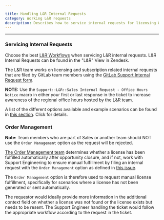 ```yaml
---

title: Handling L&R Internal Requests
category: Working L&R requests
description: Describes how to service internal requests for licensing & renewals.
---
```





---

### Servicing Internal Requests

Choose the best [L&R Workflows](/handbook/support/license-and-renewals/workflows/) when servicing L&R internal requests. L&R Internal Requests can be found in the "L&R" View in Zendesk.

The L&R team works on licensing and subscription related internal requests that are filed by GitLab team members using the [GitLab Support Internal Request form](https://support-super-form-gitlab-com-support-support-op-651f22e90ce6d7.gitlab.io/).

**NOTE:** Use the `Support::L&R::Sales Internal Request - Office Hours Notice` macro in either your first or last response in the ticket to increase awareness of the regional office hours hosted by the L&R team.

A list of the different options available and example scenarios can be found in [this section](/handbook/support/internal-support/#common-internal-request-scenarios). Click for details.

### Order Management

**Note:** Team members who are part of Sales or another team should NOT use the `Order Management` option as the request will be rejected.

[The Order Management team](/handbook/sales/field-operations/sales-operations/order-management/) determines whether a license has been fulfilled automatically after opportunity closure, and if not, work with Support Engineering to ensure manual fulfillment by filing an internal request with the `Order Management` option as defined in [this issue](https://gitlab.com/gitlab-com/sales-team/field-operations/deal-desk/-/issues/157).

The `Order Management` option is therefore used to request manual license fulfillment, specifically for scenarios where a license has not been generated or sent automatically.

The requestor would ideally provide more information in the additional context field on whether a license was not found or the license exists but needs to be resent. The Support Engineer handling the ticket would follow the appropriate workflow according to the request in the ticket.
